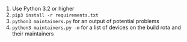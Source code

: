 1. Use Python 3.2 or higher
2. `pip3 install -r requirements.txt`
3. `python3 maintainers.py` for an output of potential problems
4. `python3 maintainers.py -m` for a list of devices on the build rota and their maintainers
